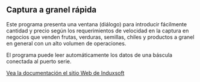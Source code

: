 ## Captura a granel rápida

Este programa presenta una ventana (diálogo) para introducir fácilmente cantidad y precio según los requerimientos de velocidad en la captura 
en negocios que venden frutas, verduras, semillas, chiles y productos a granel en general con un alto volumen de operaciones.

El programa puede leer automáticamente los datos de una báscula conectada al puerto serie.

[Vea la documentación el sitio Web de Induxsoft](https://docs.induxsoft.net/es/r5/maxicomercio/captura-granel/)
